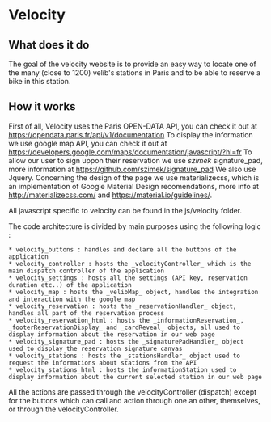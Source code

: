 # Velocity

## What does it do

The goal of the velocity website is to provide an easy way to locate one of the many (close to 1200) velib's stations in Paris and to be able to reserve a bike in this station.

## How it works

First of all, Velocity uses the Paris OPEN-DATA API, you can check it out at https://opendata.paris.fr/api/v1/documentation
To display the information we use google map API, you can check it out at https://developers.google.com/maps/documentation/javascript/?hl=fr
To allow our user to sign uppon their reservation we use _szimek_ signature_pad, more information at https://github.com/szimek/signature_pad
We also use Jquery. 
Concerning the design of the page we use materializecss, which is an implementation of Google Material Design recomendations, more info at http://materializecss.com/ and https://material.io/guidelines/.

All javascript specific to velocity can be found in the js/velocity folder.

The code architecture is divided by main purposes using the following logic : 

	* velocity_buttons : handles and declare all the buttons of the application
	* velocity_controller : hosts the _velocityController_ which is the main dispatch controller of the application
	* velocity_settings : hosts all the settings (API key, reservation duration etc..) of the application
	* velocity_map : hosts the _velibMap_ object, handles the integration and interaction with the google map
	* velocity_reservation : hosts the _reservationHandler_ object, handles all part of the reservation process
	* velocity_reservation_html : hosts the _informationReservation_, _footerReservationDisplay_ and _cardReveal_ objects, all used to display information about the reservation in our web page
	* velocity_signature_pad : hosts the _signaturePadHandler_ object  used to display the reservation signature canvas
	* velocity_stations : hosts the _stationsHandler_ object used to request the informations about stations from the API
	* velocity_stations_html : hosts the informationStation used to display information about the current selected station in our web page

All the actions are passed through the velocityController (dispatch) except for the buttons which can call and action through one an other, themselves, or through the velocityController.

